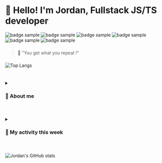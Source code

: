 # 👋 Hello! I'm Jordan, Fullstack JS/TS developer

<div align="left">
 <img src="https://img.shields.io/badge/-TypeScript-3178C6?logo=TypeScript&logoColor=FFFEFC&style=For-the-badge" alt="badge sample"/> <img src="https://img.shields.io/badge/-React-262627?logo=React&logoColor={LOGO-COLOR}&style=For-the-badge" alt="badge sample"/> <img src="https://img.shields.io/badge/-Next-262627?logo=Next.js&logoColor=FFFEFC&style=For-the-badge" alt="badge sample"/> <img src="https://img.shields.io/badge/-React%20Query-111827?logo=React%20Query&logoColor={LOGO-COLOR}&style=For-the-badge" alt="badge sample"/> <img src="https://img.shields.io/badge/-express-262627?logo=Express&logoColor=FFFEFC&style=For-the-badge" alt="badge sample"/> <img src="https://img.shields.io/badge/-mongoDB-47A248?logo=MongoDB&logoColor=FFFEFC&style=For-the-badge" alt="badge sample"/>
</div> 


###
> 💪 "You get what you repeat !"
###

![Top Langs](https://github-readme-stats.vercel.app/api/top-langs/?username=j0j032&exclude_repo=OC-Dev-JS-P2_Booki,OC-Dev-JS-P3_Ohmyfood,OC-Dev-JS-P4_GameOn,FS-ColorGenerator,LDDW-BrickBreaker,FS-QuizApp,PyramidAnatomy_app,OC-Dev-JS-P9_Billed,OC-Dev-JS-P6_Fisheye,OC-Dev-JS-P7_Les-petits-plats,LDDW-AlgoSource,FS-Country-React-App,FS-Cooking-React-App,FS-Redux-Blog,github-readme-stats,LDDW-redux-blog,LDDW-react-Slider,LDDW-react-animations,FS-Cours-Redux-ToolkitxMirage,FS-React-Redux-Firebase-1stProject,marvel-quiz-react-firebase,quiz-react-app&hide=html&&layout=compact&bg_color=00000000)

#

<details>
<summary>

### 🤙 About me
 
  </summary>
 
##### Hello! I'm Jordan, Frontend React passionate developer, I also have backend skills (node, express, mongoDB...) and I'll be happy to join a team and contribute on challenging projects. I'm very sensible to UX and design and got extra skills on figma and illustrator... I've just spent a year learning everything I can about React and feel more than ready to be a team player in your company!
 
##### - 🤙 My soft skills: Communication, Adaptability, Creativity, Time management, Critical thinking, Problem-solving
##### - 🤯 How I clear my mind: Running, Swimming, snowboarding, surfing, skateboarding
##### - 👨‍⚕️ Something original about me ? I was an osteopath but I felt better at fix human problems through computers 🫢
##### - 💬 Feel free to contact me for your early stage projects.
##### - 📫 The best way to reach me: hello@j0j0.me 
 
 </details>

#
<details>
<summary>
 
### 🫡 My activity this week
 
 </summary>
 
[![Jordan's wakatime stats](https://github-readme-stats.vercel.app/api/wakatime?username=j0j032&bg_color=00000000)](https://github.com/anuraghazra/github-readme-stats)

 [![wakatime](https://wakatime.com/badge/user/91dfa46b-6ffd-4bd2-ae47-99ed58afd6aa.svg)](https://wakatime.com/@91dfa46b-6ffd-4bd2-ae47-99ed58afd6aa)
 
  </details>
  
  #
  
  
  ![Jordan's GitHub stats](https://github-readme-stats.vercel.app/api?username=j0j032&show_icons=true&bg_color=00000000) 
